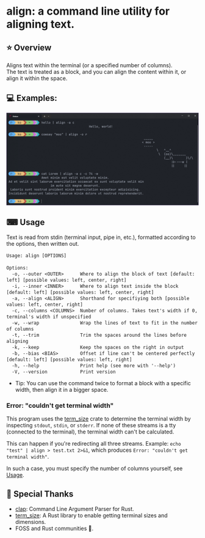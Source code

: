 # align: a command line utility for aligning text.

## ⭐ Overview

Aligns text within the terminal (or a specified number of columns).  
The text is treated as a block, and you can align the content within it, or align it within the space.

## 💻 Examples:

![Screenshot](Examples.png)

## ⌨ Usage

Text is read from stdin (terminal input, pipe in, etc.), formatted according to the options, then written out.


```
Usage: align [OPTIONS]

Options:
  -o, --outer <OUTER>      Where to align the block of text [default: left] [possible values: left, center, right]
  -i, --inner <INNER>      Where to align text inside the block [default: left] [possible values: left, center, right]
  -a, --align <ALIGN>      Shorthand for specifiying both [possible values: left, center, right]
  -c, --columns <COLUMNS>  Number of columns. Takes text's width if 0, terminal's width if unspecified
  -w, --wrap               Wrap the lines of text to fit in the number of columns
  -t, --trim               Trim the spaces around the lines before aligning
  -k, --keep               Keep the spaces on the right in output
  -b, --bias <BIAS>        Offset if line can't be centered perfectly [default: left] [possible values: left, right]
  -h, --help               Print help (see more with '--help')
  -V, --version            Print version
```

* Tip: You can use the command twice to format a block with a specific width, then align it in a bigger space.

### Error: "couldn't get terminal width"

This program uses the [term_size](https://crates.io/crates/term_size) crate to determine the terminal width by inspecting `stdout`, `stdin`, or `stderr`. If none of these streams is a tty (connected to the terminal), the terminal width can't be calculated.

This can happen if you're redirecting all three streams. Example: `echo "test" | align > test.txt 2>&1`, which produces `Error: "couldn't get terminal width"`.

In such a case, you must specify the number of columns yourself, see [Usage](#usage).

## 🙏 Special Thanks

* [clap](https://github.com/clap-rs/clap): Command Line Argument Parser for Rust.
* [term_size](https://github.com/clap-rs/term_size-rs): A Rust library to enable getting terminal sizes and dimensions.
* FOSS and Rust communities 💖.

